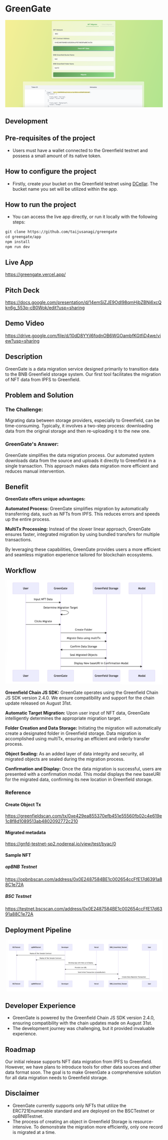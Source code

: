 # GreenGate

![top](./docs/top.png)

## Development

## Pre-requisites of the project

- Users must have a wallet connected to the Greenfield testnet and possess a small amount of its native token.

## How to configure the project

- Firstly, create your bucket on the Greenfield testnet using [DCellar](https://dcellar.io/). The bucket name you set will be utilized within the app.

## How to run the project

- You can access the live app directly, or run it locally with the following steps:

```
git clone https://github.com/taijusanagi/greengate
cd greengate/app
npm install
npm run dev
```

## Live App

https://greengate.vercel.app/

## Pitch Deck

https://docs.google.com/presentation/d/14emSiZJE9Odl98qmHjbZBNj6xcQkn6g_553p-cB0Wok/edit?usp=sharing

## Demo Video

https://drive.google.com/file/d/10dD8YYjl6fqdnOB6WGOambfKGtfiD4we/view?usp=sharing

## Description

GreenGate is a data migration service designed primarily to transition data to the BNB Greenfield storage system. Our first tool facilitates the migration of NFT data from IPFS to Greenfield.

## Problem and Solution

### The Challenge:

Migrating data between storage providers, especially to Greenfield, can be time-consuming. Typically, it involves a two-step process: downloading data from the original storage and then re-uploading it to the new one.

### GreenGate's Answer:

GreenGate simplifies the data migration process. Our automated system downloads data from the source and uploads it directly to Greenfield in a single transaction. This approach makes data migration more efficient and reduces manual intervention.

## Benefit

**GreenGate offers unique advantages:**

**Automated Process:** GreenGate simplifies migration by automatically transferring data, such as NFTs from IPFS. This reduces errors and speeds up the entire process.

**MultiTx Processing:** Instead of the slower linear approach, GreenGate ensures faster, integrated migration by using bundled transfers for multiple transactions.

By leveraging these capabilities, GreenGate provides users a more efficient and seamless migration experience tailored for blockchain ecosystems.

## Workflow

![how-it-works](./docs/how-it-works.png)

**Greenfield Chain JS SDK:** GreenGate operates using the Greenfield Chain JS SDK version 2.4.0. We ensure compatibility and support for the chain update released on August 31st.

**Automatic Target Migration:** Upon user input of NFT data, GreenGate intelligently determines the appropriate migration target.

**Folder Creation and Data Storage:** Initiating the migration will automatically create a designated folder in Greenfield storage. Data migration is accomplished using multiTx, ensuring an efficient and orderly transfer process.

**Object Sealing:** As an added layer of data integrity and security, all migrated objects are sealed during the migration process.

**Confirmation and Display:** Once the data migration is successful, users are presented with a confirmation modal. This modal displays the new baseURI for the migrated data, confirming its new location in Greenfield storage.

### Reference

#### Create Object Tx

https://greenfieldscan.com/tx/0xe429ea855370efb451e55560fb02c4e619e1c8f8d1089513ab4802092772c210

#### Migrated metadata

https://gnfd-testnet-sp2.nodereal.io/view/test/byac/0

#### Sample NFT

##### opBNB Testnet

https://opbnbscan.com/address/0x0E2487584BE1c002654ccFfE17d6391a88C1e72A

##### BSC Testnet

https://testnet.bscscan.com/address/0x0E2487584BE1c002654ccFfE17d6391a88C1e72A

## Deployment Pipeline

![pipeline](./docs/pipeline.png)

## Developer Experience

- GreenGate is powered by the Greenfield Chain JS SDK version 2.4.0, ensuring compatibility with the chain updates made on August 31st.
- The development journey was challenging, but it provided invaluable experience.

## Roadmap

Our initial release supports NFT data migration from IPFS to Greenfield. However, we have plans to introduce tools for other data sources and other data format soon. The goal is to make GreenGate a comprehensive solution for all data migration needs to Greenfield storage.

## Disclaimer

- GreenGate currently supports only NFTs that utilize the ERC721Enumerable standard and are deployed on the BSCTestnet or opBNBTestnet.
- The process of creating an object in Greenfield Storage is resource-intensive. To demonstrate the migration more efficiently, only one record is migrated at a time.
